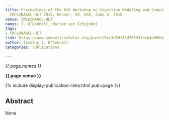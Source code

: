 ```yaml
---
title: Proceedings of the 6th Workshop on Cognitive Modeling and Computational Linguistics,
  CMCL@NAACL-HLT 2015, Denver, CO, USA, June 4, 2015
venue: CMCL@NAACL-HLT
names: T. O’Donnell, Marten van Schijndel
tags:
- CMCL@NAACL-HLT
link: https://www.semanticscholar.org/paper/8cc3d39f61d705331ecb4e66bda9b38e424c8f72
author: Timothy J. O'Donnell
categories: Publications

---
```


*{{ page.names }}*

**{{ page.venue }}**

{% include display-publication-links.html pub=page %}

## Abstract

None